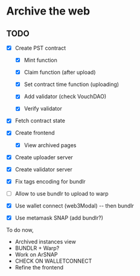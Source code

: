 # Archive the web

## TODO

- [x] Create PST contract

  - [x] Mint function
  - [x] Claim function (after upload)

  - [x] Set contract time function (uploading)
  - [x] Add validator (check VouchDAO)
  - [x] Verify validator

- [x] Fetch contract state

- [x] Create frontend

  - [x] View archived pages

- [x] Create uploader server
- [x] Create validator server

- [x] Fix tags encoding for bundlr
- [ ] Allow to use bundlr to upload to warp
- [x] Use wallet connect (web3Modal) -- then bundlr
- [x] Use metamask SNAP (add bundlr?)

To do now,

- Archived instances view
- BUNDLR + Warp?
- Work on ArSNAP
- CHECK ON WALLETCONNECT
- Refine the frontend
